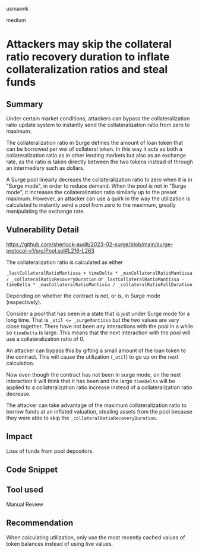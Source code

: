usmannk

medium

# Attackers may skip the collateral ratio recovery duration to inflate collateralization ratios and steal funds

## Summary

Under certain market conditions, attackers can bypass the collateralization ratio update system to instantly send the collateralization ratio from zero to maximum.

The collateralization ratio in Surge defines the amount of loan token that can be borrowed per wei of collateral token. In this way it acts as both a collateralization ratio as in other lending markets but also as an exchange rate, as the ratio is taken directly between the two tokens instead of through an intermediary such as dollars.

A Surge pool linearly decreaes the collateralization ratio to zero when it is in "Surge mode", in order to reduce demand. When the pool is not in "Surge mode", it increases the collateralization ratio similarly up to the preset maximum. However, an attacker can use a quirk in the way the utilization is calculated to instantly send a pool from zero to the maximum, greatly manipulating the exchange rate.

## Vulnerability Detail

https://github.com/sherlock-audit/2023-02-surge/blob/main/surge-protocol-v1/src/Pool.sol#L216-L263

The collateralization ratio is calculated as either 

`_lastCollateralRatioMantissa + timeDelta * _maxCollateralRatioMantissa / _collateralRatioRecoveryDuration`
or 
`_lastCollateralRatioMantissa - timeDelta * _maxCollateralRatioMantissa / _collateralRatioFallDuration `

Depending on whether the contract is not, or is, in Surge mode (respectively).

Consider a pool that has been in a state that is just under Surge mode for a long time. That is `_util <= _surgeMantissa` but the two values are very close together. There have not been any interactions with the pool in a while so `timeDelta` is large. This means that the next interaction with the pool will use a collateralization ratio of 0.

An attacker can bypass this by gifting a small amount of the loan token to the contract. This will cause the utilization (`_util`) to go up on the next calculation.

Now even though the contract has not been in surge mode, on the next interaction it will think that it has been and the large `timeDelta` will be applied to a collateralization ratio increase instead of a collateralization ratio decrease.

The attacker can take advantage of the maximum collateralization ratio to borrow funds at an inflated valuation, stealing assets from the pool because they were able to skip the `_collateralRatioRecoveryDuration`.

## Impact

Loss of funds from pool depositors.

## Code Snippet

## Tool used

Manual Review

## Recommendation

When calculating utilization, only use the most recently cached values of token balances instead of using live values.
